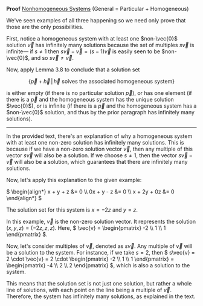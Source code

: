 **Proof** [Nonhomogeneous Systems](https://en.wikibooks.org/wiki/Linear_Algebra/General_%3D_Particular_%2B_Homogeneous) (General = Particular + Homogeneous)

We've seen examples of all three happening so we need only prove that those are the only possibilities.

First, notice a homogeneous system with at least one $`non-\vec{0}`$ solution $`\vec{v}`$ has infinitely many solutions because the set of multiples $`s\vec{v}`$ is infinite&mdash; if $`s\neq 1`$ then $`s\vec{v}-\vec{v}=(s-1)\vec{v}`$ is easily seen to be $`non-\vec{0}`$, and so $`s\vec{v}\neq \vec{v}`$.

Now, apply Lemma 3.8 to conclude that a solution set

```math
\{\vec{p}+\vec{h}\,\big|\,\vec{h} \text{ solves the associated homogeneous system}\}
```

is either empty (if there is no particular solution $` \vec{p} `$), or has one element (if there is a $` \vec{p} `$ and the homogeneous system has the unique solution $`\vec{0}`$), or is infinite (if there is a $` \vec{p} `$ and the homogeneous system has a $`non-\vec{0}`$ solution, and thus by the prior paragraph has infinitely many solutions).

---

In the provided text, there's an explanation of why a homogeneous system with at least one non-zero solution has infinitely many solutions. This is because if we have a non-zero solution vector $` \vec{v} `$, then any multiple of this vector $` s\vec{v} `$ will also be a solution. If we choose $` s \neq 1 `$, then the vector $` s\vec{v} - \vec{v} `$ will also be a solution, which guarantees that there are infinitely many solutions.

Now, let's apply this explanation to the given example:

$`
\begin{align*}
x + y + z &= 0 \\
0x + y - z &= 0 \\
x + 2y + 0z &= 0
\end{align*}
`$

The solution set for this system is $` x = -2z `$ and $` y = z `$.

In this example, $` \vec{v} `$ is the non-zero solution vector. It represents the solution $` (x, y, z) = (-2z, z, z) `$. Here, $` \vec{v} = \begin{pmatrix} -2 \\ 1 \\ 1 \end{pmatrix} `$.

Now, let's consider multiples of $` \vec{v} `$, denoted as $` s\vec{v} `$. Any multiple of $` \vec{v} `$ will be a solution to the system. For instance, if we take $` s = 2 `$, then $` s\vec{v} = 2 \cdot \vec{v} = 2 \cdot \begin{pmatrix} -2 \\ 1 \\ 1 \end{pmatrix} = \begin{pmatrix} -4 \\ 2 \\ 2 \end{pmatrix} `$, which is also a solution to the system.

This means that the solution set is not just one solution, but rather a whole line of solutions, with each point on the line being a multiple of $` \vec{v} `$. Therefore, the system has infinitely many solutions, as explained in the text.
